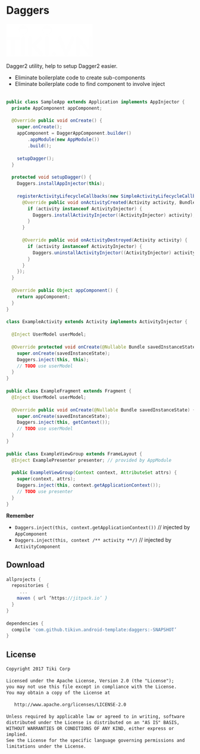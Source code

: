 Daggers
=======

![Logo](../logo.png)

Dagger2 utility, help to setup Dagger2 easier. 

 * Eliminate boilerplate code to create sub-components
 * Eliminate boilerplate code to find component to involve inject

```java

public class SampleApp extends Application implements AppInjector {
  private AppComponent appComponent;

  @Override public void onCreate() {
    super.onCreate();
    appComponent = DaggerAppComponent.builder()
        .appModule(new AppModule())
        .build();

    setupDagger();
  }

  protected void setupDagger() {
    Daggers.installAppInjector(this);

    registerActivityLifecycleCallbacks(new SimpleActivityLifecycleCallbacks() {
      @Override public void onActivityCreated(Activity activity, Bundle bundle) {
        if (activity instanceof ActivityInjector) {
          Daggers.installActivityInjector((ActivityInjector) activity);
        }
      }

      @Override public void onActivityDestroyed(Activity activity) {
        if (activity instanceof ActivityInjector) {
          Daggers.uninstallActivityInjector((ActivityInjector) activity);
        }
      }
    });
  }

  @Override public Object appComponent() {
    return appComponent;
  }
}

class ExampleActivity extends Activity implements ActivityInjector {  
  
  @Inject UserModel userModel;
  
  @Override protected void onCreate(@Nullable Bundle savedInstanceState) {
    super.onCreate(savedInstanceState);
    Daggers.inject(this, this);
    // TODO use userModel
  }
}

public class ExampleFragment extends Fragment {
  @Inject UserModel userModel;

  @Override public void onCreate(@Nullable Bundle savedInstanceState) {
    super.onCreate(savedInstanceState);
    Daggers.inject(this, getContext());
    // TODO use userModel
  }
}

public class ExampleViewGroup extends FrameLayout {
  @Inject ExamplePresenter presenter; // provided by AppModule
  
  public ExampleViewGroup(Context context, AttributeSet attrs) {
    super(context, attrs);
    Daggers.inject(this, context.getApplicationContext());
    // TODO use presenter
  }
}

```

**Remember**

 * `Daggers.inject(this, context.getApplicationContext())` // injected by `AppComponent`
 * `Daggers.inject(this, context /** activity **/)` // injected by `ActivityComponent`

Download
--------

```groovy
allprojects {
  repositories {
	 ...
    maven { url ‘https://jitpack.io’ }
  }
}

dependencies {
  compile 'com.github.tikivn.android-template:daggers:-SNAPSHOT’
}
```

License
-------

    Copyright 2017 Tiki Corp

    Licensed under the Apache License, Version 2.0 (the "License");
    you may not use this file except in compliance with the License.
    You may obtain a copy of the License at

       http://www.apache.org/licenses/LICENSE-2.0

    Unless required by applicable law or agreed to in writing, software
    distributed under the License is distributed on an "AS IS" BASIS,
    WITHOUT WARRANTIES OR CONDITIONS OF ANY KIND, either express or implied.
    See the License for the specific language governing permissions and
    limitations under the License.
